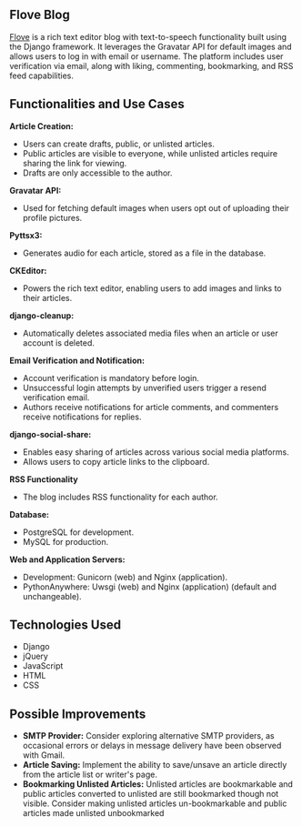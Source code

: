 ## Flove Blog

[Flove](https://favourolumese.pythonanywhere.com/articles/) is a rich text editor blog with text-to-speech functionality built using the Django framework. It leverages the Gravatar API for default images and allows users to log in with email or username. The platform includes user verification via email, along with liking, commenting, bookmarking, and RSS feed capabilities.

## Functionalities and Use Cases

**Article Creation:**

* Users can create drafts, public, or unlisted articles.
* Public articles are visible to everyone, while unlisted articles require sharing the link for viewing.
* Drafts are only accessible to the author.

**Gravatar API:**

* Used for fetching default images when users opt out of uploading their profile pictures.

**Pyttsx3:**

* Generates audio for each article, stored as a file in the database.

**CKEditor:**

* Powers the rich text editor, enabling users to add images and links to their articles.

**django-cleanup:**

* Automatically deletes associated media files when an article or user account is deleted.

**Email Verification and Notification:**

* Account verification is mandatory before login.
* Unsuccessful login attempts by unverified users trigger a resend verification email.
* Authors receive notifications for article comments, and commenters receive notifications for replies.

**django-social-share:**

* Enables easy sharing of articles across various social media platforms.
* Allows users to copy article links to the clipboard.

**RSS Functionality**

* The blog includes RSS functionality for each author.

**Database:**

* PostgreSQL for development.
* MySQL for production.

**Web and Application Servers:**

* Development: Gunicorn (web) and Nginx (application).
* PythonAnywhere: Uwsgi (web) and Nginx (application) (default and unchangeable).

## Technologies Used

* Django
* jQuery
* JavaScript
* HTML
* CSS

## Possible Improvements

* **SMTP Provider:** Consider exploring alternative SMTP providers, as occasional errors or delays in message delivery have been observed with Gmail.
* **Article Saving:** Implement the ability to save/unsave an article directly from the article list or writer's page.
* **Bookmarking Unlisted Articles:** Unlisted articles are bookmarkable and public articles converted to unlisted are still bookmarked though not visible.
Consider making unlisted articles un-bookmarkable and public articles made unlisted unbookmarked
